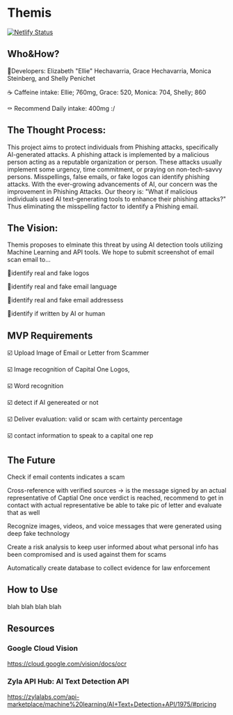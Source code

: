 # Themis

[![Netlify Status](https://api.netlify.com/api/v1/badges/ab37a308-944a-4705-bb68-779570ffbef1/deploy-status)](https://app.netlify.com/sites/themis-ai/deploys)

## Who&How?
🤔Developers: Elizabeth "Ellie" Hechavarria, Grace Hechavarria, Monica Steinberg, and Shelly Penichet

☕ Caffeine intake: Ellie; 760mg, Grace: 520, Monica: 704, Shelly; 860

⚰️ Recommend Daily intake: 400mg :/

## The Thought Process:

This project aims to protect individuals from Phishing attacks, specifically AI-generated attacks. A phishing attack is implemented by a malicious person acting as a reputable organization or person. These attacks usually implement some urgency, time commitment, or praying on non-tech-savvy persons. Misspellings, false emails, or fake logos can identify phishing attacks. With the ever-growing advancements of AI, our concern was the improvement in Phishing Attacks. Our theory is: "What if malicious individuals used AI text-generating tools to enhance their phishing attacks?" Thus eliminating the misspelling factor to identify a Phishing email.  

## The Vision: 

Themis proposes to elminate this threat by using AI detection tools utilizing Machine Learning and API tools. We hope to submit screenshot of email
scan email to...

  📍identify real and fake logos

  📍identify real and fake email language

  📍identify real and fake email addressess 

  📍identify if written by AI or human

## MVP Requirements

☑️ Upload Image of Email or Letter from Scammer

☑️ Image recognition of Capital One Logos, 

☑️ Word recognition

☑️ detect if AI genereated or not

☑️ Deliver evaluation: valid or scam with certainty percentage

☑️ contact information to speak to a capital one rep

## The Future
Check if email contents indicates a scam

Cross-reference with verified sources -> is the message signed by an actual representative of Captial One
once verdict is reached, recommend to get in contact with actual representative
be able to take pic of letter and evaluate that as well

Recognize images, videos, and voice messages that were generated using deep fake technology

Create a risk analysis to keep user informed about what personal info has been compromised and is used against them for scams

Automatically create database to collect evidence for law enforcement



## How to Use
 blah blah blah blah
 

## Resources
### Google Cloud Vision
https://cloud.google.com/vision/docs/ocr

### Zyla API Hub: AI Text Detection API
https://zylalabs.com/api-marketplace/machine%20learning/AI+Text+Detection+API/1975/#pricing



